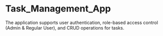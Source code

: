 # Task_Management_App
The application supports user authentication, role-based access control (Admin &amp; Regular User), and CRUD operations for tasks.

